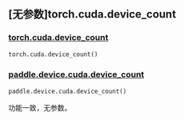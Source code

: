 ## [无参数]torch.cuda.device_count

### [torch.cuda.device_count](https://pytorch.org/docs/1.13/generated/torch.cuda.device_count.html#torch.cuda.device_count)

```python
torch.cuda.device_count()
```

### [paddle.device.cuda.device_count](https://www.paddlepaddle.org.cn/documentation/docs/zh/api/paddle/device/cuda/device_count_cn.html)

```python
paddle.device.cuda.device_count()
```

功能一致，无参数。
